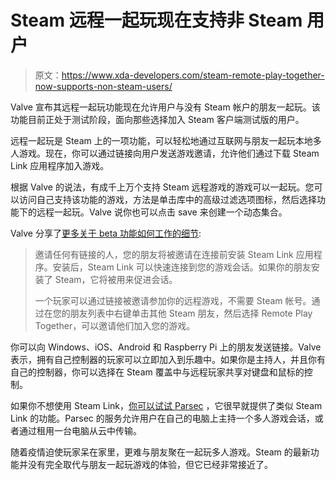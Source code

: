 # Steam 远程一起玩现在支持非 Steam 用户

> 原文：<https://www.xda-developers.com/steam-remote-play-together-now-supports-non-steam-users/>

Valve 宣布其远程一起玩功能现在允许用户与没有 Steam 帐户的朋友一起玩。该功能目前正处于测试阶段，面向那些选择加入 Steam 客户端测试版的用户。

远程一起玩是 Steam 上的一项功能，可以轻松地通过互联网与朋友一起玩本地多人游戏。现在，你可以通过链接向用户发送游戏邀请，允许他们通过下载 Steam Link 应用程序加入游戏。

根据 Valve 的说法，有成千上万个支持 Steam 远程游戏的游戏可以一起玩。您可以访问自己支持该功能的游戏，方法是单击库中的高级过滤选项图标，然后选择功能下的远程一起玩。Valve 说你也可以点击 save 来创建一个动态集合。

Valve 分享了[更多关于 beta 功能如何工作的细节](https://steamcommunity.com/groups/homestream/discussions/0/3111395750231979202/):

> 邀请任何有链接的人，您的朋友将被邀请在连接前安装 Steam Link 应用程序。安装后，Steam Link 可以快速连接到您的游戏会话。如果你的朋友安装了 Steam，它将被用来促进会话。
> 
> 一个玩家可以通过链接被邀请参加你的远程游戏，不需要 Steam 帐号。通过在您的朋友列表中右键单击其他 Steam 朋友，然后选择 Remote Play Together，可以邀请他们加入您的游戏。

你可以向 Windows、iOS、Android 和 Raspberry Pi 上的朋友发送链接。Valve 表示，拥有自己控制器的玩家可以立即加入到乐趣中。如果你是主持人，并且你有自己的控制器，你可以选择在 Steam 覆盖中与远程玩家共享对键盘和鼠标的控制。

如果你不想使用 Steam Link，[你可以试试 Parsec](https://www.xda-developers.com/play-pc-games-android-parsec/) ，它很早就提供了类似 Steam Link 的功能。Parsec 的服务允许用户在自己的电脑上主持一个多人游戏会话，或者通过租用一台电脑从云中传输。

随着疫情迫使玩家呆在家里，更难与朋友聚在一起玩多人游戏。Steam 的最新功能并没有完全取代与朋友一起玩游戏的体验，但它已经非常接近了。